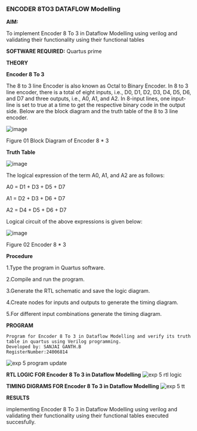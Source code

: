 ### ENCODER 8TO3 DATAFLOW Modelling

**AIM:**

To implement  Encoder 8 To 3 in Dataflow Modelling using verilog and validating their functionality using their functional tables

**SOFTWARE REQUIRED:** Quartus prime

**THEORY**

**Encoder 8 To 3**

The 8 to 3 line Encoder is also known as Octal to Binary Encoder. In 8 to 3 line encoder, there is a total of eight inputs, i.e., D0, D1, D2, D3, D4, D5, D6, and D7 and three outputs, i.e., A0, A1, and A2. In 8-input lines, one input-line is set to true at a time to get the respective binary code in the output side. Below are the block diagram and the truth table of the 8 to 3 line encoder.

![image](https://github.com/naavaneetha/ENCODER8TO3DATAFLOW/assets/154305477/0bc242c1-eb9e-4c47-afe5-30428470efc3)

Figure 01  Block Diagram of Encoder 8 * 3

**Truth Table**

![image](https://github.com/naavaneetha/ENCODER8TO3DATAFLOW/assets/154305477/35496b14-ae6e-4cd1-9abd-d6736b576575)

The logical expression of the term A0, A1, and A2 are as follows:

A0 = D1 + D3 + D5 + D7

A1 = D2 + D3 + D6 + D7

A2 = D4 + D5 + D6 + D7

Logical circuit of the above expressions is given below:

![image](https://github.com/naavaneetha/ENCODER8TO3DATAFLOW/assets/154305477/95acaee6-c873-4c75-89eb-ef09fb158053)

Figure 02  Encoder 8 * 3

**Procedure**


1.Type the program in Quartus software.


2.Compile and run the program.


3.Generate the RTL schematic and save the logic diagram.


4.Create nodes for inputs and outputs to generate the timing diagram.


5.For different input combinations generate the timing diagram.


**PROGRAM**
```
Program for Encoder 8 To 3 in Dataflow Modelling and verify its truth table in quartus using Verilog programming. 
Developed by: SANJAI GANTH.B 
RegisterNumber:24006814
```
![exp 5 program update](https://github.com/23003250/ENCODER8TO3DATAFLOW/assets/139331462/b2a06568-bdd4-42d0-9a18-524225b3d688)


**RTL LOGIC FOR Encoder 8 To 3 in Dataflow Modelling**
![exp 5 rtl logic](https://github.com/23003250/ENCODER8TO3DATAFLOW/assets/139331462/c8cb2265-4505-4f56-a177-9e8f038f47ae)


**TIMING DIGRAMS FOR Encoder 8 To 3 in Dataflow Modelling**
![exp 5 tt](https://github.com/23003250/ENCODER8TO3DATAFLOW/assets/139331462/d853a781-f957-440c-84f7-bf062b963455)


**RESULTS**

implementing Encoder 8 To 3 in Dataflow Modelling using verilog and validating their functionality using their functional tables executed succesfully.



